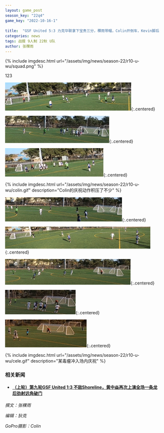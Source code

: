 ```yaml
---
layout: game_post
season_key: "22q4"
game_key: "2022-10-16-1"

title:  "GSF United 5:3 力克华联拿下宝贵三分，稞雨带帽，Colin开倒车，Kevin脚后跟杀死比赛"
categories: news
tags: 战报 9人制 22秋 U队
author: 张稞雨
---
```


{% include imgdesc.html url="/assets/img/news/season-22/r10-u-wu/squad.png" %}

123

![](/assets/img/news/season-22/r10-u-wu/1-0.gif){:.centered}

![](/assets/img/news/season-22/r10-u-wu/1-1.gif){:.centered}

![](/assets/img/news/season-22/r10-u-wu/2-1.gif){:.centered}

{% include imgdesc.html url="/assets/img/news/season-22/r10-u-wu/colin.gif" description="Colin的庆祝动作积压了不少" %}

![](/assets/img/news/season-22/r10-u-wu/2-2.gif){:.centered}

![](/assets/img/news/season-22/r10-u-wu/2-3.gif){:.centered}

![](/assets/img/news/season-22/r10-u-wu/3-3.gif){:.centered}

![](/assets/img/news/season-22/r10-u-wu/4-3.gif){:.centered}

![](/assets/img/news/season-22/r10-u-wu/5-3.gif){:.centered}

{% include imgdesc.html url="/assets/img/news/season-22/r10-u-wu/cele.gif" description="某毒瘤冲入场内庆祝" %}

### 相关新闻

* #### [（上轮）第九轮GSF United 1:3 不敌Shoreline，黄中焱再次上演全场一条龙后劲射远角破门](https://youtu.be/dQw4w9WgXcQ)

*撰文：张稞雨*

*编辑：狄克*

*GoPro摄影：Colin*
